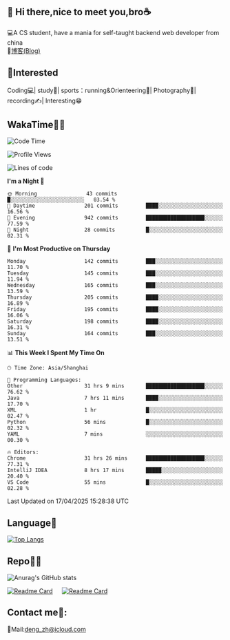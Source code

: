 👋 Hi there,nice to meet you,bro☕
---
💻A CS student, have a mania for self-taught backend web developer from china   
📌[博客(Blog)](https://github.com/HealUP/MyBlog)

 <!-- waka-box start -->
 <!-- waka-box end -->
 
🧲**Interested**
--
Coding💻| study📖| sports：running&Orienteering🏃‍| Photography📸| recording✍️| Interesting😁

WakaTime👨‍💻
---
<!--START_SECTION:waka-->
![Code Time](http://img.shields.io/badge/Code%20Time-2%2C867%20hrs%2019%20mins-blue)

![Profile Views](http://img.shields.io/badge/Profile%20Views-0-blue)

![Lines of code](https://img.shields.io/badge/From%20Hello%20World%20I%27ve%20Written-205.1%20thousand%20lines%20of%20code-blue)

**I'm a Night 🦉** 

```text
🌞 Morning                43 commits          █░░░░░░░░░░░░░░░░░░░░░░░░   03.54 % 
🌆 Daytime                201 commits         ████░░░░░░░░░░░░░░░░░░░░░   16.56 % 
🌃 Evening                942 commits         ███████████████████░░░░░░   77.59 % 
🌙 Night                  28 commits          █░░░░░░░░░░░░░░░░░░░░░░░░   02.31 % 
```
📅 **I'm Most Productive on Thursday** 

```text
Monday                   142 commits         ███░░░░░░░░░░░░░░░░░░░░░░   11.70 % 
Tuesday                  145 commits         ███░░░░░░░░░░░░░░░░░░░░░░   11.94 % 
Wednesday                165 commits         ███░░░░░░░░░░░░░░░░░░░░░░   13.59 % 
Thursday                 205 commits         ████░░░░░░░░░░░░░░░░░░░░░   16.89 % 
Friday                   195 commits         ████░░░░░░░░░░░░░░░░░░░░░   16.06 % 
Saturday                 198 commits         ████░░░░░░░░░░░░░░░░░░░░░   16.31 % 
Sunday                   164 commits         ███░░░░░░░░░░░░░░░░░░░░░░   13.51 % 
```


📊 **This Week I Spent My Time On** 

```text
🕑︎ Time Zone: Asia/Shanghai

💬 Programming Languages: 
Other                    31 hrs 9 mins       ███████████████████░░░░░░   76.62 % 
Java                     7 hrs 11 mins       ████░░░░░░░░░░░░░░░░░░░░░   17.70 % 
XML                      1 hr                █░░░░░░░░░░░░░░░░░░░░░░░░   02.47 % 
Python                   56 mins             █░░░░░░░░░░░░░░░░░░░░░░░░   02.32 % 
YAML                     7 mins              ░░░░░░░░░░░░░░░░░░░░░░░░░   00.30 % 

🔥 Editors: 
Chrome                   31 hrs 26 mins      ███████████████████░░░░░░   77.31 % 
IntelliJ IDEA            8 hrs 17 mins       █████░░░░░░░░░░░░░░░░░░░░   20.40 % 
VS Code                  55 mins             █░░░░░░░░░░░░░░░░░░░░░░░░   02.28 % 
```


 Last Updated on 17/04/2025 15:28:38 UTC
<!--END_SECTION:waka-->

Language🚀
---
[![Top Langs](https://github-readme-stats.vercel.app/api/top-langs/?username=HealUP&layout=compact&hide_border=true)](https://github.com/HealUP)

Repo🧑‍💻
---
![Anurag's GitHub stats](https://github-readme-stats.vercel.app/api?username=HealUP&count_private=true&show_icons=true&theme=gruvbox&hide_border=true) 

[![Readme Card](https://github-readme-stats.vercel.app/api/pin/?username=HealUP&repo=InternetEy&theme=transparent)](https://github.com/HealUP/InternetEy) &emsp;
[![Readme Card](https://github-readme-stats.vercel.app/api/pin/?username=HealUP&repo=CampusExperience&theme=transparent)](https://github.com/HealUP/CampusExperience)


Contact me📱:
---
📮Mail:deng_zh@icloud.com  
